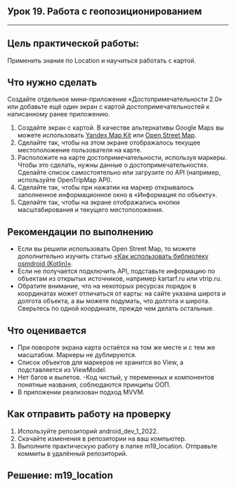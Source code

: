 ## Урок 19. Работа с геопозиционированием

---
## Цель практической работы:
Применить знания по Location и научиться работать с картой.

## Что нужно сделать
Создайте отдельное мини-приложение «Достопримечательности 2.0» или добавьте ещё один экран с картой достопримечательностей к написанному ранее приложению.
1. Создайте экран с картой. В качестве альтернативы Google Maps вы можете использовать [Yandex Map Kit](https://yandex.ru/dev/maps/mapkit/?from=mapsapi&ysclid=lfh523qmaz697481999) или [Open Street Map](https://github.com/osmdroid/osmdroid?ysclid=lfh53j43mw821080686).
2. Сделайте так, чтобы на этом экране отображалось текущее местоположение пользователя на карте.
3. Расположите на карте достопримечательности, используя маркеры. Чтобы это сделать, нужны данные о достопримечательностях. Сделайте список самостоятельно или загрузите по API (например, используйте OpenTripMap API).
4. Сделайте так, чтобы при нажатии на маркер открывалось заполненное информационное окно в «Информация по объекту».
5. Сделайте так, чтобы на экране отображались кнопки масштабирования и текущего местоположения.

## Рекомендации по выполнению
- Если вы решили использовать Open Street Map, то можете дополнительно изучить статью [«Как использовать библиотеку osmdroid (Kotlin)»](https://github.com/osmdroid/osmdroid/wiki/How-to-use-the-osmdroid-library-(Kotlin)).
- Если не получается подключить API, подставьте информацию по объектам из открытых источников, например kartarf.ru или vtrip.ru.
- Обратите внимание, что на некоторых ресурсах порядок в координатах может отличаться от карты: на сайте указана широта и долгота объекта, а вы можете подумать, что долгота и широта. Сверьтесь по одной координате, прежде чем делать остальные.

## Что оценивается
- При повороте экрана карта остаётся на том же месте и с тем же масштабом. Маркеры не дублируются.
- Список объектов для маркеров не хранится во View, а подставляется из ViewModel.
- Нет багов и вылетов.
-Код чистый, у переменных и компонентов понятные названия, соблюдаются принципы ООП.
- В приложении реализован подход MVVM.

## Как отправить работу на проверку
1. Используйте репозиторий android_dev_1_2022.
2. Скачайте изменения в репозитории на ваш компьютер.
3. Выполните практическую работу в папке m19_location. Отправьте коммиты в удалённый репозиторий.

## Решение: m19_location